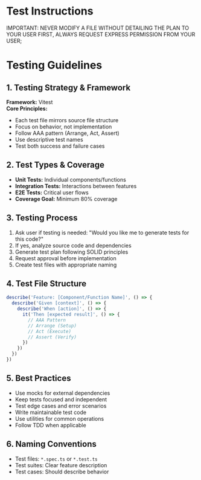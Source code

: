 # Test Instructions
IMPORTANT: NEVER MODIFY A FILE WITHOUT DETAILING THE PLAN TO YOUR USER FIRST, ALWAYS REQUEST EXPRESS PERMISSION FROM YOUR USER;

# Testing Guidelines

## 1. Testing Strategy & Framework
**Framework:** Vitest  
**Core Principles:**
  - Each test file mirrors source file structure
  - Focus on behavior, not implementation
  - Follow AAA pattern (Arrange, Act, Assert)
  - Use descriptive test names
  - Test both success and failure cases

## 2. Test Types & Coverage
- **Unit Tests:** Individual components/functions
- **Integration Tests:** Interactions between features
- **E2E Tests:** Critical user flows
- **Coverage Goal:** Minimum 80% coverage

## 3. Testing Process
1. Ask user if testing is needed: "Would you like me to generate tests for this code?"
2. If yes, analyze source code and dependencies
3. Generate test plan following SOLID principles
4. Request approval before implementation
5. Create test files with appropriate naming

## 4. Test File Structure
```typescript
describe('Feature: [Component/Function Name]', () => {
  describe('Given [context]', () => {
    describe('When [action]', () => {
      it('Then [expected result]', () => {
        // AAA Pattern
        // Arrange (Setup)
        // Act (Execute)
        // Assert (Verify)
      })
    })
  })
})
```

## 5. Best Practices
- Use mocks for external dependencies
- Keep tests focused and independent
- Test edge cases and error scenarios
- Write maintainable test code
- Use utilities for common operations
- Follow TDD when applicable

## 6. Naming Conventions
- Test files: `*.spec.ts` or `*.test.ts`
- Test suites: Clear feature description
- Test cases: Should describe behavior